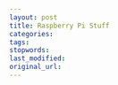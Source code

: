 ```yaml
---
layout: post
title: Raspberry Pi Stuff
categories:
tags:
stopwords:
last_modified:
original_url: 
---
```


<!--more-->

